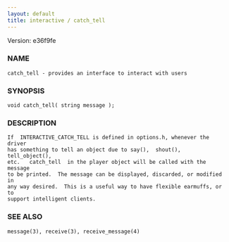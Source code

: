 ```yaml
---
layout: default
title: interactive / catch_tell
---
```


Version: e36f9fe




### NAME
    catch_tell - provides an interface to interact with users


### SYNOPSIS
    void catch_tell( string message );


### DESCRIPTION
    If  INTERACTIVE_CATCH_TELL is defined in options.h, whenever the driver
    has something to tell an object due to say(),  shout(),  tell_object(),
    etc.   catch_tell  in the player object will be called with the message
    to be printed.  The message can be displayed, discarded, or modified in
    any way desired.  This is a useful way to have flexible earmuffs, or to
    support intelligent clients.


### SEE ALSO
    message(3), receive(3), receive_message(4)



